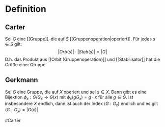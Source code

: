 # Definition
## Carter
Sei $G$ eine [[Gruppe]], die auf $S$ [[Gruppenoperation|operiert]].
Für jedes $s \in S$ gilt:
$$|Orb(s)| \cdot |Stab(s)| = |G|$$
D.h. das Produkt aus [[Orbit (Gruppenoperation)]] und [[Stabilisator]] hat die Größe einer Gruppe.

## Gerkmann
Sei $G$ eine Gruppe, die auf $X$ operiert und sei $x \in X$. Dann gibt es eine Bijektion $\phi_x : G/G_x \to G(x)$ mit $\phi_x(gG_x) = g \cdot x$ für alle $g \in G$. Ist insbesondere $X$ endlich, dann ist auch der Index $(G:G_x)$ endlich und es gilt $(G:G_x) = |G(x)|$

#Carter 